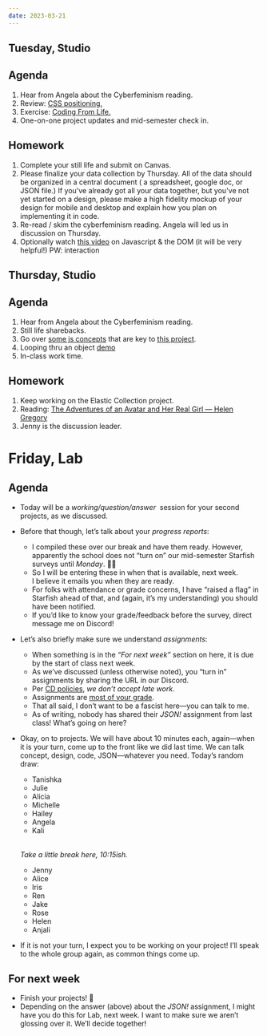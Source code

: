 ```yaml
---
date: 2023-03-21
---
```


## Tuesday, Studio
## Agenda

1. Hear from Angela about the Cyberfeminism reading.
2. Review: [CSS positioning.](https://www.figma.com/proto/0dijARToX1kwcuoBVHolXd/css-positioning?node-id=6-19&scaling=contain&page-id=0%3A1)
3. Exercise: [Coding From Life.](https://glitch.com/edit/#!/codefromlifetemplate)
4. One-on-one project updates and mid-semester check in. 

## Homework
1. Complete your still life and submit on Canvas. 
2. Please finalize your data collection by Thursday. All of the data should be organized in a central document ( a spreadsheet, google doc, or JSON file.) If you've already got all your data together, but you've not yet started on a design, please make a high fidelity mockup of your design for mobile and desktop and explain how you plan on implementing it in code. 
3. Re-read / skim the cyberfeminism reading. Angela will led us in discussion on Thursday. 
4. Optionally watch [this video](https://vimeo.com/519265257) on Javascript & the DOM (it will be very helpful!) PW: interaction


## Thursday, Studio
## Agenda
1. Hear from Angela about the Cyberfeminism reading.
2. Still life sharebacks.
3. Go over [some js concepts](https://docs.google.com/document/d/1QjF7D3o-nrWsukVkWOd4mizU4MmI2s-11k6ZfOn3j3Y/edit?usp=sharing) that are key to [this project](https://www.figma.com/proto/GtGfschFUhSor4Em4N7C5n/review%2Fjs?node-id=1-4&scaling=contain&page-id=0%3A1). 
4. Looping thru an object [demo](https://github.com/dottiffbot/signs)
5. In-class work time. 

## Homework
1. Keep working on the Elastic Collection project. 
2. Reading: [The Adventures of an Avatar and Her Real Girl — Helen Gregory](https://cis23.labud.nyc/assets/readings/adventures-avatar-real-girl.pdf)
3. Jenny is the discussion leader. 



# Friday, Lab

## Agenda

- Today will be a *working/<wbr>question/<wbr>answer*  session for your second projects, as we discussed.
- Before that though, let’s talk about your *progress reports*:
	- I compiled these over our break and have them ready. However, apparently the school does not “turn on” our mid-semester Starfish surveys until *Monday*. 🤷‍♀️
	- So I will be entering these in when that is available, next week. I believe it emails you when they are ready.
	- For folks with attendance or grade concerns, I have “raised a flag” in Starfish ahead of that, and (again, it’s my understanding) you should have been notified.
	- If you’d like to know your grade/feedback before the survey, direct message me on Discord!
- Let’s also briefly make sure we understand *assignments*:
	- When something is in the *“For next week”* section on here, it is due by the start of class next week.
	- As we’ve discussed (unless otherwise noted), you “turn in” assignments by sharing the URL in our Discord.
	- Per [CD policies](https://docs.google.com/document/d/1u358io8doX_SVVMGqIM_oH5V0OIccneYu4Ww-uE55QM/edit#heading=h.64moyiwmpq3g), *we don’t accept late work*.
	- Assignments are [most of your grade](https://docs.google.com/document/d/15qyoAy0IGI4u2gmBAw6ZepMuHco0_VZf6MGGW97Y8J4/edit#heading=h.q4ilgwf7xr97).
	- That all said, I don’t want to be a fascist here—you can talk to me.
	- As of writing, nobody has shared their *JSON!* assignment from last class! What’s going on here?
- Okay, on to projects. We will have about 10 minutes each, again—when it is your turn, come up to the front like we did last time. We can talk concept, design, code, JSON—whatever you need. Today’s random draw:

	- Tanishka
	- Julie
	- Alicia
	- Michelle
	- Hailey
	- Angela
	- Kali

	\
	*Take a little break here, 10:15ish.*

	- Jenny
	- Alice
	- Iris
	- Ren
	- Jake
	- Rose
	- Helen
	- Anjali

- If it is not your turn, I expect you to be working on your project! I’ll speak to the whole group again, as common things come up.



## For next week

- Finish your projects! 🫡
- Depending on the answer (above) about the *JSON!* assignment, I might have you do this for Lab, next week. I want to make sure we aren’t glossing over it. We’ll decide together!
